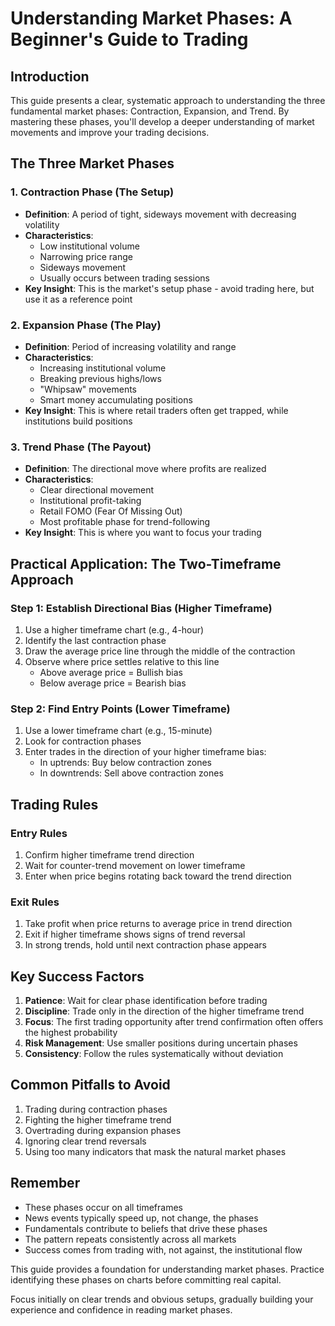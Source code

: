 # Understanding Market Phases: A Beginner's Guide to Trading

## Introduction
This guide presents a clear, systematic approach to understanding the three fundamental market phases: Contraction, Expansion, and Trend. By mastering these phases, you'll develop a deeper understanding of market movements and improve your trading decisions.

## The Three Market Phases

### 1. Contraction Phase (The Setup)
- **Definition**: A period of tight, sideways movement with decreasing volatility
- **Characteristics**:
  - Low institutional volume
  - Narrowing price range
  - Sideways movement
  - Usually occurs between trading sessions
- **Key Insight**: This is the market's setup phase - avoid trading here, but use it as a reference point

### 2. Expansion Phase (The Play)
- **Definition**: Period of increasing volatility and range
- **Characteristics**:
  - Increasing institutional volume
  - Breaking previous highs/lows
  - "Whipsaw" movements
  - Smart money accumulating positions
- **Key Insight**: This is where retail traders often get trapped, while institutions build positions

### 3. Trend Phase (The Payout)
- **Definition**: The directional move where profits are realized
- **Characteristics**:
  - Clear directional movement
  - Institutional profit-taking
  - Retail FOMO (Fear Of Missing Out)
  - Most profitable phase for trend-following
- **Key Insight**: This is where you want to focus your trading

## Practical Application: The Two-Timeframe Approach

### Step 1: Establish Directional Bias (Higher Timeframe)
1. Use a higher timeframe chart (e.g., 4-hour)
2. Identify the last contraction phase
3. Draw the average price line through the middle of the contraction
4. Observe where price settles relative to this line
   - Above average price = Bullish bias
   - Below average price = Bearish bias

### Step 2: Find Entry Points (Lower Timeframe)
1. Use a lower timeframe chart (e.g., 15-minute)
2. Look for contraction phases
3. Enter trades in the direction of your higher timeframe bias:
   - In uptrends: Buy below contraction zones
   - In downtrends: Sell above contraction zones

## Trading Rules

### Entry Rules
1. Confirm higher timeframe trend direction
2. Wait for counter-trend movement on lower timeframe
3. Enter when price begins rotating back toward the trend direction

### Exit Rules
1. Take profit when price returns to average price in trend direction
2. Exit if higher timeframe shows signs of trend reversal
3. In strong trends, hold until next contraction phase appears

## Key Success Factors

1. **Patience**: Wait for clear phase identification before trading
2. **Discipline**: Trade only in the direction of the higher timeframe trend
3. **Focus**: The first trading opportunity after trend confirmation often offers the highest probability
4. **Risk Management**: Use smaller positions during uncertain phases
5. **Consistency**: Follow the rules systematically without deviation

## Common Pitfalls to Avoid

1. Trading during contraction phases
2. Fighting the higher timeframe trend
3. Overtrading during expansion phases
4. Ignoring clear trend reversals
5. Using too many indicators that mask the natural market phases

## Remember

- These phases occur on all timeframes
- News events typically speed up, not change, the phases
- Fundamentals contribute to beliefs that drive these phases
- The pattern repeats consistently across all markets
- Success comes from trading with, not against, the institutional flow

This guide provides a foundation for understanding market phases. Practice identifying these phases on charts before committing real capital. 

Focus initially on clear trends and obvious setups, gradually building your experience and confidence in reading market phases.
